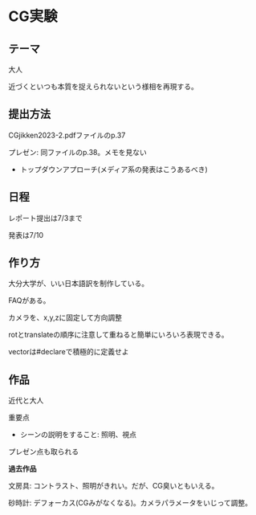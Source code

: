 # CG実験

## テーマ

大人

近づくといつも本質を捉えられないという様相を再現する。


## 提出方法

CGjikken2023-2.pdfファイルのp.37

プレゼン: 同ファイルのp.38。メモを見ない
- トップダウンアプローチ(メディア系の発表はこうあるべき)

## 日程

レポート提出は7/3まで

発表は7/10

## 作り方

大分大学が、いい日本語訳を制作している。

FAQがある。

カメラを、x,y,zに固定して方向調整

rotとtranslateの順序に注意して重ねると簡単にいろいろ表現できる。

vectorは#declareで積極的に定義せよ

## 作品

近代と大人

重要点
- シーンの説明をすること: 照明、視点

プレゼン点も取られる

**過去作品**

文房具: コントラスト、照明がきれい。だが、CG臭いともいえる。

砂時計: デフォーカス(CGみがなくなる)。カメラパラメータをいじって調整。
